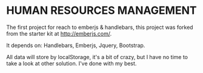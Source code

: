 HUMAN RESOURCES MANAGEMENT
===========

The first project for reach to emberjs & handlebars, this project was forked from the starter kit at http://emberjs.com/.

It depends on: Handlebars, Emberjs, Jquery, Bootstrap.

All data will store by localStorage, it's a bit of crazy, but I have no time to take a look at other solution. I've done with my best.
